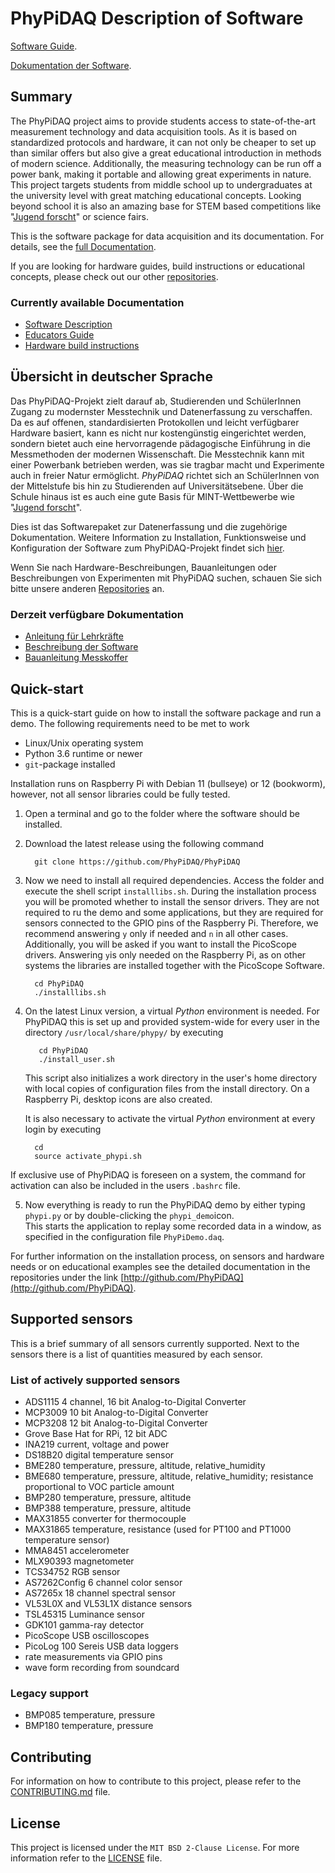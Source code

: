 # PhyPiDAQ Description of Software

[Software Guide](docs/Documentation_en.md).

[Dokumentation der Software](docs/Dokumentation_de.md).

## Summary

The PhyPiDAQ project aims to provide students access to state-of-the-art measurement technology and data acquisition
tools. As it is based on standardized protocols and hardware, it can not only be cheaper to set up than similar offers
but also give a great educational introduction in methods of modern science. Additionally, the measuring technology
can be run off a power bank, making it portable and allowing great experiments in nature. This project targets students
from middle school up to undergraduates at the university level with great matching educational concepts. Looking beyond
school it is also an amazing base for STEM based competitions like
"[Jugend forscht](https://www.jugend-forscht.de/information-in-english.html)" or science fairs.

This is the software package for data acquisition and its documentation. For details, see the
[full Documentation](docs/Documentation_en.md).

If you are looking for hardware guides, build instructions or educational concepts, please check out our other
[repositories](https://github.com/PhyPiDAQ).

### Currently available Documentation

- [Software Description](https://github.com/PhyPiDAQ/PhyPiDAQ/blob/main/docs/Documentation_en.md)
- [Educators Guide](https://github.com/PhyPiDAQ/EducatorsGuide/blob/main/EducatorsGuide.md)
- [Hardware build instructions](https://github.com/PhyPiDAQ/MeasuringCase/blob/main/Documentation_en.md)

## Übersicht in deutscher Sprache

Das PhyPiDAQ-Projekt zielt darauf ab, Studierenden und SchülerInnen Zugang zu modernster Messtechnik und Datenerfassung
zu verschaffen. Da es auf offenen, standardisierten Protokollen und leicht verfügbarer Hardware basiert, kann es
nicht nur kostengünstig eingerichtet werden, sondern bietet auch eine hervorragende pädagogische Einführung in die
Messmethoden der modernen Wissenschaft. Die Messtechnik kann mit einer Powerbank betrieben werden, was sie tragbar macht
und Experimente auch in freier Natur ermöglicht. *PhyPiDAQ* richtet sich an SchülerInnen von der Mittelstufe bis hin zu
Studierenden auf Universitätsebene. Über die Schule hinaus ist es auch eine gute Basis für MINT-Wettbewerbe wie
"[Jugend forscht](https://www.jugend-forscht.de/)".

Dies ist das Softwarepaket zur Datenerfassung und die zugehörige Dokumentation. Weitere Information zu Installation,
Funktionsweise und Konfiguration der Software zum PhyPiDAQ-Projekt findet sich [hier](docs/Dokumentation_de.md).

Wenn Sie nach Hardware-Beschreibungen, Bauanleitungen oder Beschreibungen von
Experimenten mit PhyPiDAQ suchen, schauen Sie sich bitte unsere anderen
[Repositories](https://github.com/PhyPiDAQ) an.

### Derzeit verfügbare Dokumentation

- [Anleitung für Lehrkräfte](https://github.com/PhyPiDAQ/EducatorsGuide/blob/main/Anleitung.md)
- [Beschreibung der Software](https://github.com/PhyPiDAQ/PhyPiDAQ/blob/main/docs/Dokumentation_de.md)
- [Bauanleitung Messkoffer](https://github.com/PhyPiDAQ/MeasuringCase/blob/main/Dokumentation_de.md)

## Quick-start

This is a quick-start guide on how to install the software package and run a demo.
The following requirements need to be met to work

- Linux/Unix operating system
- Python 3.6 runtime or newer
- `git`-package installed

Installation runs on Raspberry Pi with Debian 11 (bullseye) or 12 (bookworm),
however, not all sensor libraries could be fully tested. 

1. Open a terminal and go to the folder where the software should be installed.
2. Download the latest release using the following command

   ```shell
     git clone https://github.com/PhyPiDAQ/PhyPiDAQ
   ```

3. Now we need to install all required dependencies. Access the folder and execute  the shell
   script `installlibs.sh`. During the installation process you will be promoted whether 
   to install the sensor drivers. They are not required to ru the demo and some applications,
  but they are required for sensors connected to the GPIO pins of the Raspberry Pi. Therefore,
  we recommend answering `y` only if needed and `n` in all other cases. Additionally, you will
  be asked if you want to install the PicoScope drivers. Answering `y`is only needed on the
  Raspberry Pi, as on other systems the libraries are installed together with the PicoScope
  Software. 

   ```shell
     cd PhyPiDAQ
     ./installlibs.sh
   ```
4. On the latest Linux version, a virtual *Python* environment is needed. For PhyPiDAQ this is
  set up and provided system-wide for every user in the directory `/usr/local/share/phypy/` by
  executing   

   ```shell
      cd PhyPiDAQ
      ./install_user.sh 
   ```

   This script also initializes a work directory in the user's home directory with local copies
   of configuration files from the install directory. On a Raspberry Pi,  desktop icons are
   also created.   
   
   It is also necessary to activate the virtual *Python* environment at every login by executing  
   
     ```shell
       cd 
       source activate_phypi.sh
     ```
  If exclusive use of PhyPiDAQ is foreseen on a system, the command for activation can also
  be included in the users `.bashrc` file. 
   
5. Now everything is ready to run the PhyPiDAQ demo by either typing `phypi.py` or by
  double-clicking the `phypi_demo`icon.    
  This starts the application to replay some recorded data in a window, as specified in the configuration file `PhyPiDemo.daq`.

For further information on the installation process, on sensors and hardware needs or
on educational examples see the detailed documentation in the repositories under the
link [http://github.com/PhyPiDAQ](http://github.com/PhyPiDAQ).


## Supported sensors

This is a brief summary of all sensors currently supported. Next to the sensors there
is a list of quantities measured by each sensor.

### List of actively supported sensors

- ADS1115 4 channel, 16 bit Analog-to-Digital Converter
- MCP3009 10 bit Analog-to-Digital Converter
- MCP3208 12 bit Analog-to-Digital Converter
- Grove Base Hat for RPi, 12 bit ADC
- INA219 current, voltage and power
- DS18B20 digital temperature sensor
- BME280 temperature, pressure, altitude, relative_humidity
- BME680 temperature, pressure, altitude, relative_humidity; resistance proportional to VOC particle amount
- BMP280 temperature, pressure, altitude
- BMP388 temperature, pressure, altitude
- MAX31855 converter for thermocouple
- MAX31865 temperature, resistance (used for PT100 and PT1000 temperature sensor)
- MMA8451 accelerometer
- MLX90393 magnetometer
- TCS34752 RGB sensor
- AS7262Config 6 channel color sensor
- AS7265x 18 channel spectral sensor
- VL53L0X and VL53L1X distance sensors
- TSL45315 Luminance sensor
- GDK101 gamma-ray detector
- PicoScope USB oscilloscopes
- PicoLog 100 Sereis USB data loggers
- rate measurements via GPIO pins
- wave form recording from soundcard

### Legacy support

- BMP085 temperature, pressure
- BMP180 temperature, pressure

## Contributing

For information on how to contribute to this project, please refer to the
[CONTRIBUTING.md](CONTRIBUTING.md) file.

## License

This project is licensed under the `MIT BSD 2-Clause License`. For more information
refer to the [LICENSE](LICENSE) file.
